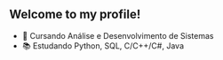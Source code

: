 ## Welcome to my profile!

- 🌱 Cursando Análise e Desenvolvimento de Sistemas
- 📚 Estudando Python, SQL, C/C++/C#, Java

##

